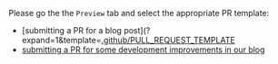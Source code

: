 Please go the the `Preview` tab and select the appropriate PR template:

* [submitting a PR for a blog post](?expand=1&template=[.github/PULL_REQUEST_TEMPLATE](https://github.com/JankariTech/blog/tree/template-bug-fix/.github/PULL_REQUEST_TEMPLATE/BLOG_POST_PULL_REQUEST_TEMPLATE.md)
* [submitting a PR for some development improvements in our blog](?expand=1&template=DEVELOPMENT_PULL_REQUEST_TEMPLATE.md)
